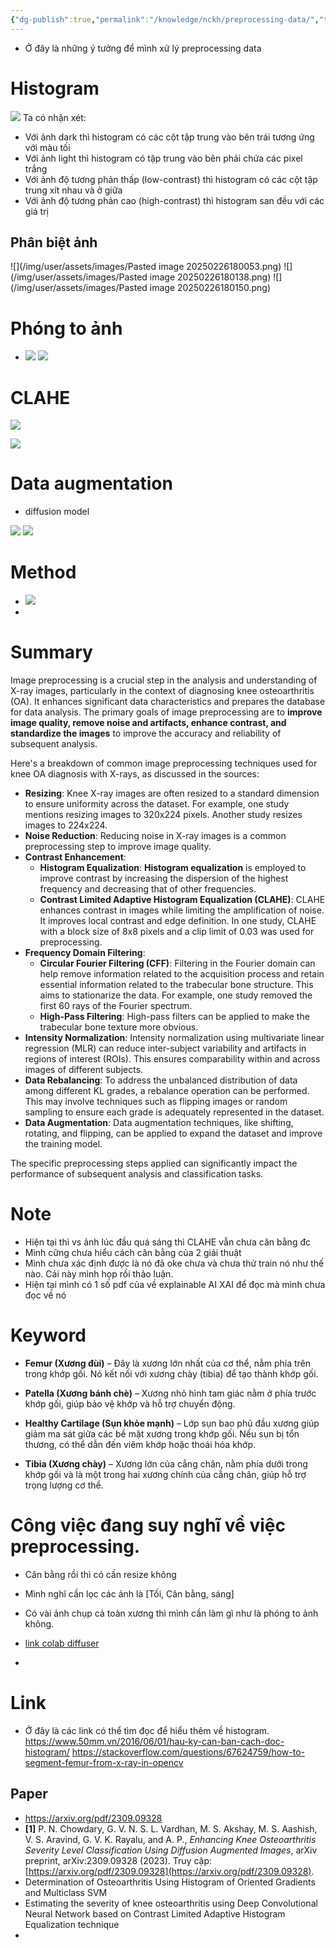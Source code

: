 ```yaml
---
{"dg-publish":true,"permalink":"/knowledge/nckh/preprocessing-data/","title":"Preprocessing data","pinned":"false","tags":["#NCKH","AI"]}
---
```


- Ở đây là những ý tưởng để mình xử lý preprocessing data

# Histogram
![](/img/user/assets/images/Histogram.png)
Ta có nhận xét: 
- Với ảnh dark thì histogram có các cột tập trung vào bên trái tương ứng với màu tối
- Với ảnh light thì histogram có tập trung vào bên phải chứa các pixel trắng
- Với ảnh độ tương phản thấp (low-contrast) thì histogram có các cột tập trung xít nhau  và ở giữa
- Với ảnh độ tương phản cao (high-contrast) thì histogram san đều với các giá trị
## Phân biệt ảnh 

![](/img/user/assets/images/Pasted image 20250226180053.png)
![](/img/user/assets/images/Pasted image 20250226180138.png)
![](/img/user/assets/images/Pasted image 20250226180150.png)

# Phóng to ảnh 
- ![](/img/user/assets/images/StructureBone.png)
![](/img/user/assets/images/resizeImg.png)

# CLAHE
![](/img/user/assets/images/CLAHE.png)

![](/img/user/assets/images/CLAHE_before_after.png)

# Data augmentation
- diffusion model

![](/img/user/assets/images/Augmentation1.png)
![](/img/user/assets/images/Flow_Augmentation.png)

# Method
- ![](/img/user/assets/images/Get_distance_bone.png)
- 
# Summary
Image preprocessing is a crucial step in the analysis and understanding of X-ray images, particularly in the context of diagnosing knee osteoarthritis (OA). It enhances significant data characteristics and prepares the database for data analysis. The primary goals of image preprocessing are to **improve image quality, remove noise and artifacts, enhance contrast, and standardize the images** to improve the accuracy and reliability of subsequent analysis.

Here's a breakdown of common image preprocessing techniques used for knee OA diagnosis with X-rays, as discussed in the sources:

- **Resizing**: Knee X-ray images are often resized to a standard dimension to ensure uniformity across the dataset. For example, one study mentions resizing images to 320x224 pixels. Another study resizes images to 224x224.
- **Noise Reduction**: Reducing noise in X-ray images is a common preprocessing step to improve image quality.
- **Contrast Enhancement**:
    - **Histogram Equalization**: **Histogram equalization** is employed to improve contrast by increasing the dispersion of the highest frequency and decreasing that of other frequencies.
    - **Contrast Limited Adaptive Histogram Equalization (CLAHE)**: CLAHE enhances contrast in images while limiting the amplification of noise. It improves local contrast and edge definition. In one study, CLAHE with a block size of 8x8 pixels and a clip limit of 0.03 was used for preprocessing.
- **Frequency Domain Filtering**:
    - **Circular Fourier Filtering (CFF)**: Filtering in the Fourier domain can help remove information related to the acquisition process and retain essential information related to the trabecular bone structure. This aims to stationarize the data. For example, one study removed the first 60 rays of the Fourier spectrum.
    - **High-Pass Filtering**: High-pass filters can be applied to make the trabecular bone texture more obvious.
- **Intensity Normalization**: Intensity normalization using multivariate linear regression (MLR) can reduce inter-subject variability and artifacts in regions of interest (ROIs). This ensures comparability within and across images of different subjects.
- **Data Rebalancing**: To address the unbalanced distribution of data among different KL grades, a rebalance operation can be performed. This may involve techniques such as flipping images or random sampling to ensure each grade is adequately represented in the dataset.
- **Data Augmentation**: Data augmentation techniques, like shifting, rotating, and flipping, can be applied to expand the dataset and improve the training model.

The specific preprocessing steps applied can significantly impact the performance of subsequent analysis and classification tasks.


# Note
- Hiện tại thì vs ảnh lúc đầu quá sáng thì CLAHE vẫn chưa cân bằng đc 
- Mình cững chưa hiểu cách cân bằng của 2 giải thuật 
- Mình chưa xác định được là nó đã oke chưa và chưa thử train nó như thế nào. Cái này mình họp rồi thảo luận. 
- Hiện tại mình có 1 số pdf của về explainable AI XAI để đọc mà mình chưa đọc về nó 
# Keyword
- **Femur (Xương đùi)** – Đây là xương lớn nhất của cơ thể, nằm phía trên trong khớp gối. Nó kết nối với xương chày (tibia) để tạo thành khớp gối.
    
- **Patella (Xương bánh chè)** – Xương nhỏ hình tam giác nằm ở phía trước khớp gối, giúp bảo vệ khớp và hỗ trợ chuyển động.
    
- **Healthy Cartilage (Sụn khỏe mạnh)** – Lớp sụn bao phủ đầu xương giúp giảm ma sát giữa các bề mặt xương trong khớp gối. Nếu sụn bị tổn thương, có thể dẫn đến viêm khớp hoặc thoái hóa khớp.
    
- **Tibia (Xương chày)** – Xương lớn của cẳng chân, nằm phía dưới trong khớp gối và là một trong hai xương chính của cẳng chân, giúp hỗ trợ trọng lượng cơ thể.


# Công việc đang suy nghĩ về việc preprocessing.
- Cân bằng rồi thì có cần resize không
- Mình nghĩ cần lọc các ảnh là [Tối, Cân bằng, sáng]
- Có vài ảnh chụp cả toàn xương thì mình cần làm gì như là phóng to ảnh không. 

- [link colab diffuser](https://colab.research.google.com/github/huggingface/notebooks/blob/main/diffusers/diffusers_intro.ipynb#scrollTo=RwSsSoRVY136)
- 


# Link
- Ở đây là các link có thể tìm đọc để hiểu thêm về histogram.
https://www.50mm.vn/2016/06/01/hau-ky-can-ban-cach-doc-histogram/
https://stackoverflow.com/questions/67624759/how-to-segment-femur-from-x-ray-in-opencv


## Paper
- https://arxiv.org/pdf/2309.09328
- **[1]** P. N. Chowdary, G. V. N. S. L. Vardhan, M. S. Akshay, M. S. Aashish, V. S. Aravind, G. V. K. Rayalu, and A. P., _Enhancing Knee Osteoarthritis Severity Level Classification Using Diffusion Augmented Images_, arXiv preprint, arXiv:2309.09328 (2023). Truy cập: [https://arxiv.org/pdf/2309.09328](https://arxiv.org/pdf/2309.09328).
- Determination of Osteoarthritis Using Histogram of Oriented Gradients and Multiclass SVM
- Estimating the severity of knee osteoarthritis using Deep Convolutional Neural Network based on Contrast Limited Adaptive Histogram Equalization technique
- 
